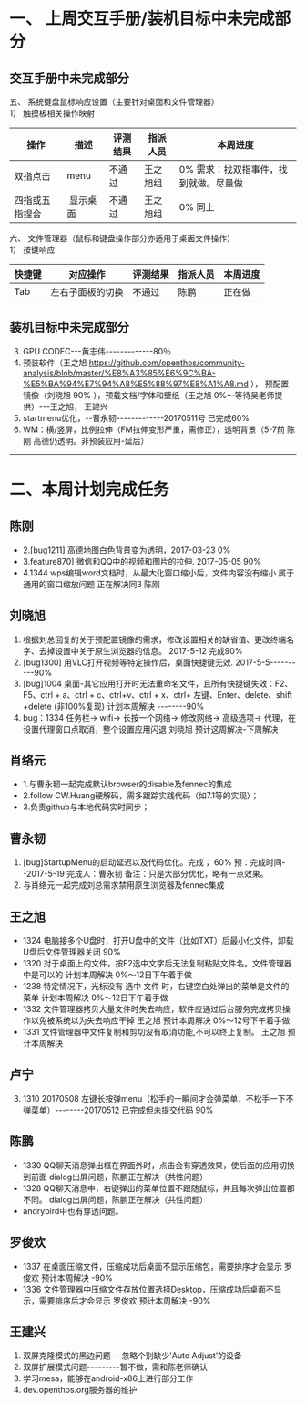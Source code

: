 # 一、 上周交互手册/装机目标中未完成部分
## 交互手册中未完成部分
五、 系统键盘鼠标响应设置（主要针对桌面和文件管理器）  
1） 触摸板相关操作映射  

操作|描述|评测结果|指派人员|本周进度
----|------|----|----|----
双指点击 |menu|不通过|王之旭组|0% 需求：找双指事件，找到就做。尽量做
四指或五指捏合| 显示桌面|不通过|王之旭组|0% 同上

六、 文件管理器（鼠标和键盘操作部分亦适用于桌面文件操作）  
1） 按键响应  

快捷键|对应操作|评测结果|指派人员|本周进度
----|------|----|----|----
Tab|左右子面板的切换|不通过 | 陈鹏|正在做

## 装机目标中未完成部分
3. GPU CODEC---黄志伟-------------80％
4. 预装软件（王之旭 https://github.com/openthos/community-analysis/blob/master/%E8%A3%85%E6%9C%BA-%E5%BA%94%E7%94%A8%E5%88%97%E8%A1%A8.md  ）， 预配置镜像（刘晓旭 90% ），预载文档/字体和壁纸（王之旭 0%～等待吴老师提供）---王之旭， 王建兴
5.  startmenu优化，--曹永韧-------------20170511号 已完成60%
6. WM：横/竖屏，比例拉伸（FM拉伸变形严重，需修正），透明背景（5-7前 陈刚 高德仍透明。非预装应用-延后）

--------------------------------------------------------------------------------------------------------

# 二、本周计划完成任务
## 陈刚
  - 2.[bug1211] 高德地图白色背景变为透明，2017-03-23    0%
  - 3.feature870] 微信和QQ中的视频和图片的拉伸. 2017-05-05  90%
  - 4.1344 wps编辑word文档时，从最大化窗口缩小后，文件内容没有缩小  属于通用的窗口缩放问题 正在解决同3   陈刚   

## 刘晓旭
 1. 根据刘总回复的关于预配置镜像的需求，修改设置相关的缺省值、更改终端名字、去掉设置中关于原生浏览器的信息。 2017-5-12 完成90% 
 3. [bug1300] 用VLC打开视频等特定操作后，桌面快捷键无效. 2017-5-5----------90%
 4. [bug]1004 桌面-其它应用打开时无法重命名文件，且所有快捷键失效：F2、F5、ctrl + a、ctrl + c、ctrl+v、ctrl + x、ctrl+ 左键、Enter、delete、shift +delete (非100%复现)     计划本周解决 --------90%
 6. bug：1334  任务栏-> wifi-> 长按一个网络-> 修改网络-> 高级选项-> 代理，在设置代理窗口点取消，整个设置应用闪退   刘晓旭 预计这周解决-下周解决


## 肖络元
  - 1.与曹永韧一起完成默认browser的disable及fennec的集成
  - 2.follow CW.Huang硬解码，需多跟踪实践代码（如7.1等的实现）；
  - 3.负责github与本地代码实时同步；



## 曹永韧
1. [bug]StartupMenu的启动延迟以及代码优化。完成； 60%  预：完成时间--2017-5-19  完成人：曹永韧 备注：只是大部分优化，略有一点效果。
2. 与肖络元一起完成刘总需求禁用原生浏览器及fennec集成 
  
## 王之旭
  - 1324  电脑接多个U盘时，打开U盘中的文件（比如TXT）后最小化文件，卸载U盘后文件管理器关闭 90%
  - 1320  对于桌面上的文件，按F2选中文字后无法复制粘贴文件名。文件管理器中是可以的     计划本周解决 0%～12日下午着手做
  - 1238 特定情况下，光标没有 选中 文件 时，右键空白处弹出的菜单是文件的菜单   计划本周解决  0%～12日下午着手做
  - 1332  文件管理器拷贝大量文件时失去响应，软件应通过后台服务完成拷贝操作以免被系统以为失去响应干掉  王之旭 预计本周解决  0%～12号下午着手做
  - 1331  文件管理器中文件复制和剪切没有取消功能,不可以终止复制。   王之旭   预计本周解决  


## 卢宁
3. 1310 20170508 左键长按弹menu（松手的一瞬间才会弹菜单，不松手一下不弹菜单）--------20170512 已完成但未提交代码  90% 


## 陈鹏
  - 1330  QQ聊天消息弹出框在界面外时，点击会有穿透效果，使后面的应用切换到前面     dialog出屏问题，陈鹏正在解决（共性问题）
  - 1328  QQ聊天消息中，右键弹出的菜单位置不跟随鼠标，并且每次弹出位置都不同。    dialog出屏问题，陈鹏正在解决（共性问题）
  - andrybird中也有穿透问题。
## 罗俊欢
  - 1337  在桌面压缩文件，压缩成功后桌面不显示压缩包，需要排序才会显示   罗俊欢     预计本周解决  -90%
  - 1336  文件管理器中压缩文件存放位置选择Desktop，压缩成功后桌面不显示，需要排序后才会显示     罗俊欢   预计本周解决    -90% 

## 王建兴
1. 双屏克隆模式的黑边问题---忽略个别缺少'Auto Adjust'的设备
2. 双屏扩展模式问题---------暂不做，需和陈老师确认
3. 学习mesa，能够在android-x86上进行部分工作
4. dev.openthos.org服务器的维护




  

